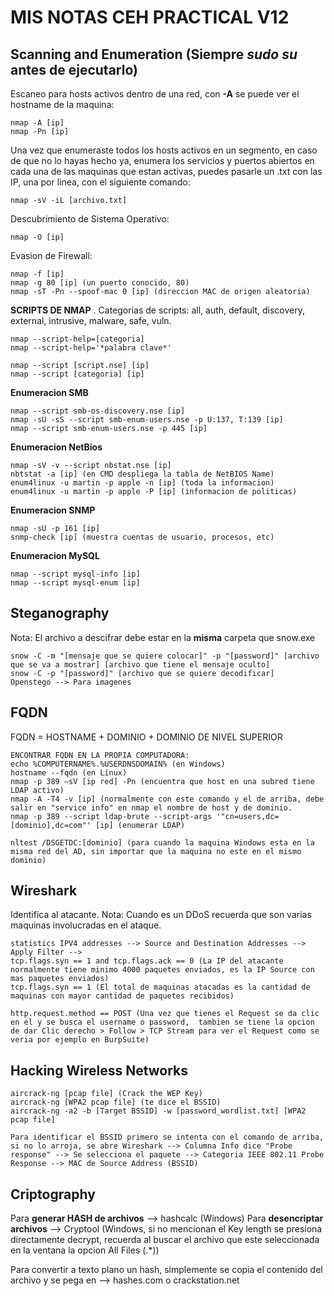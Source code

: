 # MIS NOTAS CEH PRACTICAL V12

## Scanning and Enumeration (Siempre *sudo su* antes de ejecutarlo)

Escaneo para hosts activos dentro de una red, con **-A** se puede ver el hostname de la maquina: 
```
nmap -A [ip]
nmap -Pn [ip]
```
Una vez que enumeraste todos los hosts activos en un segmento, en caso de que no lo hayas hecho ya, enumera los servicios y puertos abiertos en cada una de las maquinas que estan activas, puedes pasarle un .txt con las IP, una por linea, con el siguiente comando:
```
nmap -sV -iL [archivo.txt]
```
Descubrimiento de Sistema Operativo:
```
nmap -O [ip]
```
Evasion de Firewall:
```
nmap -f [ip]
nmap -g 80 [ip] (un puerto conocido, 80)
nmap -sT -Pn --spoof-mac 0 [ip] (direccion MAC de origen aleatoria)
```
**SCRIPTS DE NMAP** . Categorias de scripts: all, auth, default, discovery, external, intrusive, malware, safe, vuln.
```
nmap --script-help=[categoria]
nmap --script-help='*palabra clave*'

nmap --script [script.nse] [ip]
nmap --script [categoria] [ip]
```
**Enumeracion SMB**
```
nmap --script smb-os-discovery.nse [ip]
nmap -sU -sS --script smb-enum-users.nse -p U:137, T:139 [ip]
nmap --script smb-enum-users.nse -p 445 [ip]
```
**Enumeracion NetBios**
```
nmap -sV -v --script nbstat.nse [ip]
nbtstat -a [ip] (en CMD despliega la tabla de NetBIOS Name)
enum4linux -u martin -p apple -n [ip] (toda la informacion)
enum4linux -u martin -p apple -P [ip] (informacion de politicas)
```
**Enumeracion SNMP**
```
nmap -sU -p 161 [ip]
snmp-check [ip] (muestra cuentas de usuario, procesos, etc)
```
**Enumeracion MySQL**
```
nmap --script mysql-info [ip]
nmap --script mysql-enum [ip]
```
## Steganography
Nota: El archivo a descifrar debe estar en la **misma** carpeta que snow.exe
```
snow -C -m "[mensaje que se quiere colocar]" -p "[password]" [archivo que se va a mostrar] [archivo que tiene el mensaje oculto]
snow -C -p "[password]" [archivo que se quiere decodificar]
Openstego --> Para imagenes
```
## FQDN
FQDN = HOSTNAME + DOMINIO + DOMINIO DE NIVEL SUPERIOR
```
ENCONTRAR FQDN EN LA PROPIA COMPUTADORA:
echo %COMPUTERNAME%.%USERDNSDOMAIN% (en Windows)
hostname --fqdn (en Linux)
nmap -p 389 –sV [ip red] -Pn (encuentra que host en una subred tiene LDAP activo)
nmap -A -T4 -v [ip] (normalmente con este comando y el de arriba, debe salir en "service info" en nmap el nombre de host y de dominio.
nmap -p 389 --script ldap-brute --script-args '"cn=users,dc=[dominio],dc=com"' [ip] (enumerar LDAP) 

nltest /DSGETDC:[dominio] (para cuando la maquina Windows esta en la misma red del AD, sin importar que la maquina no este en el mismo dominio)
```
## Wireshark
Identifica al atacante. Nota: Cuando es un DDoS recuerda que son varias maquinas involucradas en el ataque.
```
statistics IPV4 addresses --> Source and Destination Addresses --> Apply Filter -->
tcp.flags.syn == 1 and tcp.flags.ack == 0 (La IP del atacante normalmente tiene minimo 4000 paquetes enviados, es la IP Source con mas paquetes enviados)
tcp.flags.syn == 1 (El total de maquinas atacadas es la cantidad de maquinas con mayor cantidad de paquetes recibidos)

http.request.method == POST (Una vez que tienes el Request se da clic en el y se busca el username o password,  tambien se tiene la opcion de dar Clic derecho > Follow > TCP Stream para ver el Request como se veria por ejemplo en BurpSuite)
```
## Hacking Wireless Networks
```
aircrack-ng [pcap file] (Crack the WEP Key)
aircrack-ng [WPA2 pcap file] (te dice el BSSID) 
aircrack-ng -a2 -b [Target BSSID] -w [password_wordlist.txt] [WPA2 pcap file]

Para identificar el BSSID primero se intenta con el comando de arriba, si no lo arroja, se abre Wireshark --> Columna Info dice "Probe response" --> Se selecciona el paquete --> Categoria IEEE 802.11 Probe Response --> MAC de Source Address (BSSID)
```
## Criptography
Para **generar HASH de archivos** --> hashcalc (Windows)
Para **desencriptar archivos** --> Cryptool (Windows, si no mencionan el Key length se presiona directamente decrypt, recuerda al buscar el archivo que este seleccionada en la ventana la opcion All Files (.*))

Para convertir a texto plano un hash, simplemente se copia el contenido del archivo y se pega en --> hashes.com o crackstation.net
